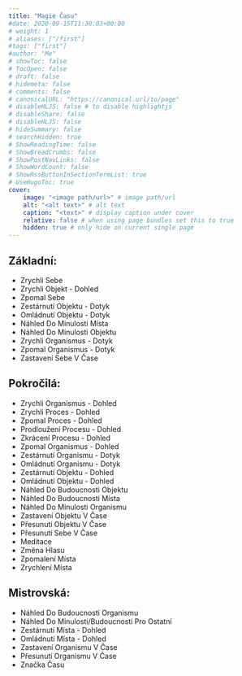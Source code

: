 ```yaml
---
title: "Magie Času"
#date: 2020-09-15T11:30:03+00:00
# weight: 1
# aliases: ["/first"]
#tags: ["first"]
#author: "Me"
# showToc: false
# TocOpen: false
# draft: false
# hidemeta: false
# comments: false
# canonicalURL: "https://canonical.url/to/page"
# disableHLJS: false # to disable highlightjs
# disableShare: false
# disableHLJS: false
# hideSummary: false
# searchHidden: true
# ShowReadingTime: false
# ShowBreadCrumbs: false
# ShowPostNavLinks: false
# ShowWordCount: false
# ShowRssButtonInSectionTermList: true
# UseHugoToc: true
cover:
    image: "<image path/url>" # image path/url
    alt: "<alt text>" # alt text
    caption: "<text>" # display caption under cover
    relative: false # when using page bundles set this to true
    hidden: true # only hide on current single page
---
```



## Základní:
* Zrychli Sebe
* Zrychli Objekt - Dohled
* Zpomal Sebe
* Zestárnutí Objektu - Dotyk
* Omládnutí Objektu - Dotyk
* Náhled Do Minulosti Místa
* Náhled Do Minulosti Objektu
* Zrychli Organismus - Dotyk
* Zpomal Organismus - Dotyk
* Zastavení Sebe V Čase
## Pokročilá:
* Zrychli Organismus - Dohled
* Zrychli Proces - Dohled
* Zpomal Proces - Dohled
* Prodloužení Procesu - Dohled
* Zkrácení Procesu - Dohled
* Zpomal Organismus - Dohled
* Zestárnutí Organismu - Dotyk
* Omládnutí Organismu - Dotyk
* Zestárnutí Objektu - Dohled
* Omládnutí Objektu - Dohled
* Náhled Do Budoucnosti Objektu
* Náhled Do Budoucnosti Místa
* Náhled Do Minulosti Organismu
* Zastavení Objektu V Čase
* Přesunutí Objektu V Čase
* Přesunutí Sebe V Čase
* Meditace
* Změna Hlasu
* Zpomalení Místa
* Zrychlení Místa
## Mistrovská:
* Náhled Do Budoucnosti Organismu
* Náhled Do Minulosti/Budoucnosti Pro Ostatní
* Zestárnutí Místa - Dohled
* Omládnutí Místa - Dohled
* Zastavení Organismu V Čase
* Přesunutí Organismu V Čase
* Značka Času